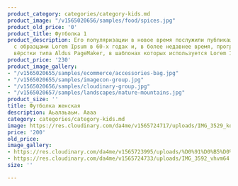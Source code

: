 ```yaml
---
product_category: categories/category-kids.md
product_image: "/v1565020656/samples/food/spices.jpg"
product_old_price: '0'
product_title: Футболка 1
product_description: Его популяризации в новое время послужили публикация листов Letraset
  с образцами Lorem Ipsum в 60-х годах и, в более недавнее время, программы электронной
  вёрстки типа Aldus PageMaker, в шаблонах которых используется Lorem Ipsum.
product_price: '230'
product_image_gallery:
- "/v1565020655/samples/ecommerce/accessories-bag.jpg"
- "/v1565020655/samples/imagecon-group.jpg"
- "/v1565020656/samples/cloudinary-group.jpg"
- "/v1565020657/samples/landscapes/nature-mountains.jpg"
product_size: ''
title: Футболка женская
description: Аьалаьаьм. Аааа
category: categories/category-kids.md
image: https://res.cloudinary.com/da4me/v1565724717/uploads/IMG_3529_ko7uxg.jpg
price: '200'
old_price: 
image_gallery:
- https://res.cloudinary.com/da4me/v1565723995/uploads/%D0%91%D0%B5%D0%B7-%D0%B8%D0%BC%D0%B5%D0%BD%D0%B8-2_hxjl8j.jpg
- https://res.cloudinary.com/da4me/v1565724733/uploads/IMG_3592_vhvm64.jpg
size: ''

---
```

